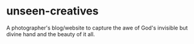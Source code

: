 # unseen-creatives
A photographer's blog/website to capture the awe of God's invisible but divine hand and the beauty of it all.
